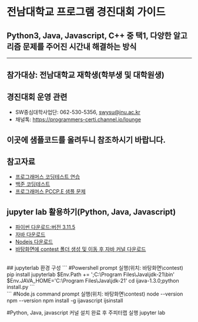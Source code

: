 # 전남대학교 프로그램 경진대회 가이드
## Python3, Java, Javascript, C++ 중 택1, 다양한 알고리즘 문제를 주어진 시간내 해결하는 방식
---
## 참가대상: 전남대학교 재학생(학부생 및 대학원생)
## 경진대회 운영 관련
  - SW중심대학사업단: 062-530-5356, swysu@jnu.ac.kr
  - 채널톡: https://programmers-certi.channel.io/lounge

## 이곳에 샘플코드를 올려두니 참조하시기 바랍니다.
## 참고자료
- [프로그래머스 코딩테스트 연습](https://school.programmers.co.kr/learn/challenges?order=recent&page=1)
- [백준 코딩테스트](https://www.acmicpc.net/)
- [프로그래머스 PCCP.E 샘플 문제](https://certi.programmers.co.kr/about/sample)

## jupyter lab 활용하기(Python, Java, Javascript)
 - [파이썬 다운로드:버전 3.11.5](https://www.python.org/downloads)
 - [자바 다운로드](https://www.oracle.com/java/technologies/downloads/)
 - [Nodejs 다운로드](https://nodejs.org/ko/download)
 - [바탕화면에 contest 폴더 생성 및 이동 후 자바 커널 다운로드](https://github.com/SpencerPark/IJava/releases)
<br>
## jupyterlab 환경 구성
```
#Powershell prompt 실행(위치: 바탕화면\contest)
pip install jupyterlab
$Env.Path += ';C:\Program Files\Java\jdk-21\bin'
$Env.JAVA_HOME='C:\Program Files\Java\jdk-21'
cd ijava-1.3.0;python install.py
```
<br>
```
#Node.js command prompt 실행(위치: 바탕화면\contest)
node --version
npm --version
npm install -g ijavascript
ijsinstall

#Python, Java, javascript 커널 설치 완료 후 주피터랩 실행
jupyter lab
```



